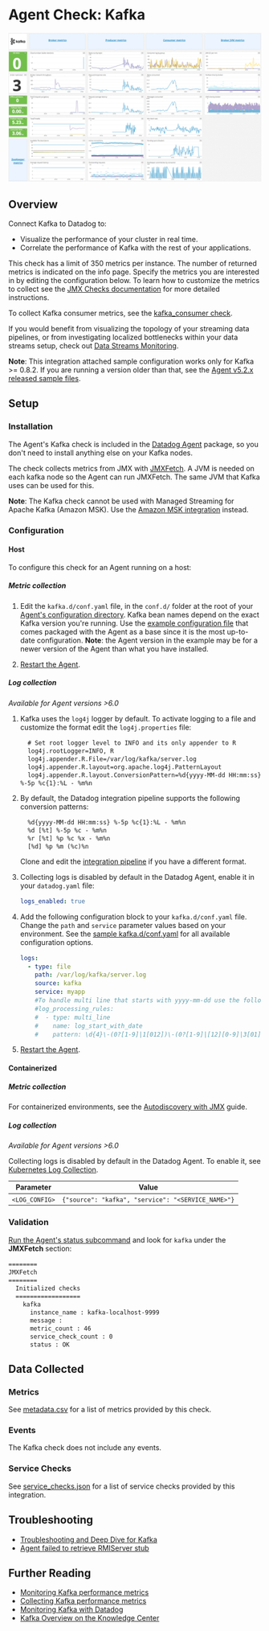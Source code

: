 # Agent Check: Kafka

![Kafka Dashboard][1]

## Overview

Connect Kafka to Datadog to:

- Visualize the performance of your cluster in real time.
- Correlate the performance of Kafka with the rest of your applications.

This check has a limit of 350 metrics per instance. The number of returned metrics is indicated on the info page. Specify the metrics you are interested in by editing the configuration below. To learn how to customize the metrics to collect see the [JMX Checks documentation][2] for more detailed instructions.

To collect Kafka consumer metrics, see the [kafka_consumer check][3].

If you would benefit from visualizing the topology of your streaming data pipelines, or from investigating localized bottlenecks within your data streams setup, check out [Data Streams Monitoring][24].

**Note**: This integration attached sample configuration works only for Kafka >= 0.8.2.
If you are running a version older than that, see the [Agent v5.2.x released sample files][22].

## Setup

### Installation

The Agent's Kafka check is included in the [Datadog Agent][4] package, so you don't need to install anything else on your Kafka nodes.

The check collects metrics from JMX with [JMXFetch][5]. A JVM is needed on each kafka node so the Agent can run JMXFetch. The same JVM that Kafka uses can be used for this.

**Note**: The Kafka check cannot be used with Managed Streaming for Apache Kafka (Amazon MSK). Use the [Amazon MSK integration][6] instead.

### Configuration

<!-- xxx tabs xxx -->
<!-- xxx tab "Host" xxx -->

#### Host

To configure this check for an Agent running on a host:

##### Metric collection

1. Edit the `kafka.d/conf.yaml` file, in the `conf.d/` folder at the root of your [Agent's configuration directory][7]. Kafka bean names depend on the exact Kafka version you're running. Use the [example configuration file][8] that comes packaged with the Agent as a base since it is the most up-to-date configuration. **Note**: the Agent version in the example may be for a newer version of the Agent than what you have installed.

2. [Restart the Agent][9].

##### Log collection

_Available for Agent versions >6.0_

1. Kafka uses the `log4j` logger by default. To activate logging to a file and customize the format edit the `log4j.properties` file:

   ```text
     # Set root logger level to INFO and its only appender to R
     log4j.rootLogger=INFO, R
     log4j.appender.R.File=/var/log/kafka/server.log
     log4j.appender.R.layout=org.apache.log4j.PatternLayout
     log4j.appender.R.layout.ConversionPattern=%d{yyyy-MM-dd HH:mm:ss} %-5p %c{1}:%L - %m%n
   ```

2. By default, the Datadog integration pipeline supports the following conversion patterns:

   ```text
     %d{yyyy-MM-dd HH:mm:ss} %-5p %c{1}:%L - %m%n
     %d [%t] %-5p %c - %m%n
     %r [%t] %p %c %x - %m%n
     [%d] %p %m (%c)%n
   ```

    Clone and edit the [integration pipeline][10] if you have a different format.

3. Collecting logs is disabled by default in the Datadog Agent, enable it in your `datadog.yaml` file:

   ```yaml
   logs_enabled: true
   ```

4. Add the following configuration block to your `kafka.d/conf.yaml` file. Change the `path` and `service` parameter values based on your environment. See the [sample kafka.d/conf.yaml][8] for all available configuration options.

   ```yaml
   logs:
     - type: file
       path: /var/log/kafka/server.log
       source: kafka
       service: myapp
       #To handle multi line that starts with yyyy-mm-dd use the following pattern
       #log_processing_rules:
       #  - type: multi_line
       #    name: log_start_with_date
       #    pattern: \d{4}\-(0?[1-9]|1[012])\-(0?[1-9]|[12][0-9]|3[01])
   ```

5. [Restart the Agent][9].

<!-- xxz tab xxx -->
<!-- xxx tab "Containerized" xxx -->

#### Containerized

##### Metric collection

For containerized environments, see the [Autodiscovery with JMX][11] guide.

##### Log collection

_Available for Agent versions >6.0_

Collecting logs is disabled by default in the Datadog Agent. To enable it, see [Kubernetes Log Collection][12].

| Parameter      | Value                                              |
| -------------- | -------------------------------------------------- |
| `<LOG_CONFIG>` | `{"source": "kafka", "service": "<SERVICE_NAME>"}` |

<!-- xxz tab xxx -->
<!-- xxz tabs xxx -->

### Validation

[Run the Agent's status subcommand][13] and look for `kafka` under the **JMXFetch** section:

```text
========
JMXFetch
========
  Initialized checks
  ==================
    kafka
      instance_name : kafka-localhost-9999
      message :
      metric_count : 46
      service_check_count : 0
      status : OK
```

## Data Collected

### Metrics

See [metadata.csv][14] for a list of metrics provided by this check.

### Events

The Kafka check does not include any events.

### Service Checks

See [service_checks.json][15] for a list of service checks provided by this integration.

## Troubleshooting

- [Troubleshooting and Deep Dive for Kafka][16]
- [Agent failed to retrieve RMIServer stub][17]

## Further Reading

- [Monitoring Kafka performance metrics][19]
- [Collecting Kafka performance metrics][20]
- [Monitoring Kafka with Datadog][21]
- [Kafka Overview on the Knowledge Center][23]

[1]: https://raw.githubusercontent.com/DataDog/integrations-core/master/kafka/images/kafka_dashboard.png
[2]: https://docs.datadoghq.com/integrations/java/
[3]: https://docs.datadoghq.com/integrations/kafka/?tab=host#kafka-consumer-integration
[4]: https://app.datadoghq.com/account/settings#agent
[5]: https://github.com/DataDog/jmxfetch
[6]: https://docs.datadoghq.com/integrations/amazon_msk/#pagetitle
[7]: https://docs.datadoghq.com/agent/guide/agent-configuration-files/#agent-configuration-directory
[8]: https://github.com/DataDog/integrations-core/blob/master/kafka/datadog_checks/kafka/data/conf.yaml.example
[9]: https://docs.datadoghq.com/agent/guide/agent-commands/#start-stop-and-restart-the-agent
[10]: https://docs.datadoghq.com/logs/processing/#integration-pipelines
[11]: https://docs.datadoghq.com/agent/guide/autodiscovery-with-jmx/?tab=containerizedagent
[12]: https://docs.datadoghq.com/agent/kubernetes/log/
[13]: https://docs.datadoghq.com/agent/guide/agent-commands/#agent-status-and-information
[14]: https://github.com/DataDog/integrations-core/blob/master/kafka/metadata.csv
[15]: https://github.com/DataDog/integrations-core/blob/master/kafka/assets/service_checks.json
[16]: https://docs.datadoghq.com/integrations/faq/troubleshooting-and-deep-dive-for-kafka/
[17]: https://docs.datadoghq.com/integrations/guide/agent-failed-to-retrieve-rmiserver-stub/
[19]: https://www.datadoghq.com/blog/monitoring-kafka-performance-metrics
[20]: https://www.datadoghq.com/blog/collecting-kafka-performance-metrics
[21]: https://www.datadoghq.com/blog/monitor-kafka-with-datadog
[22]: https://raw.githubusercontent.com/DataDog/dd-agent/5.2.1/conf.d/kafka.yaml.example
[23]: https://www.datadoghq.com/knowledge-center/apache-kafka/
[24]: https://www.datadoghq.com/product/data-streams-monitoring/
